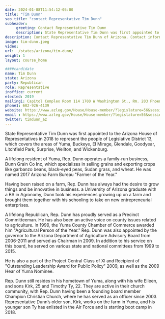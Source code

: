 ```yaml
---
date: 2024-01-08T11:54:12-05:00
title: "Tim Dunn"
seo_title: "contact Representative Tim Dunn"
subheader:
     greeting: Contact Representative Tim Dunn
     description: State Representative Tim Dunn was first appointed to the Arizona House of Representative in 2018 to represent the people of Legislative District 13, which covers the areas of Yuma, Buckeye, El Mirage, Glendale, Goodyear, Litchfield Park, Surprise, Wellton, and Wickenburg.
description: Contact Representative Tim Dunn of Arizona. Contact information for Tim Dunn includes email address, phone number, and mailing address.
image: tim-dunn.jpeg
video:
url:  /states/arizona/tim-dunn/
weight: 1
layout: course_home

####candidate
name: Tim Dunn
state: Arizona
party: Republican
role: Representative
inoffice: current
elected: 2019
mailing1: Capitol Complex Room 114 1700 W Washington St., Rm. 203 Phoenix, AZ 85007-2890
phone1: 602-926-4139
website: https://www.azleg.gov/House/House-member/?legislature=56&session=128&legislator=2160/
email : https://www.azleg.gov/House/House-member/?legislature=56&session=128&legislator=2160/
twitter: timdunn_az
---
```


State Representative Tim Dunn was first appointed to the Arizona House of Representatives in 2018 to represent the people of Legislative District 13, which covers the areas of Yuma, Buckeye, El Mirage, Glendale, Goodyear, Litchfield Park, Surprise, Wellton, and Wickenburg.

A lifelong resident of Yuma, Rep. Dunn operates a family-run business, Dunn Grain Co Inc, which specializes in selling grains and exporting crops like garbanzo beans, black-eyed peas, Sudan grass, and wheat. He was named 2017 Arizona Farm Bureau "Farmer of the Year."

Having been raised on a farm, Rep. Dunn has always had the desire to grow things and be innovative in business. a University of Arizona graduate with a BS in Agronomy, Dunn took his experiences growing up on a farm and brought them together with his schooling to take on new entrepreneurial enterprises.

A lifelong Republican, Rep. Dunn has proudly served as a Precinct Committeeman. He has also been an active voice on county issues related to agriculture. In 1999, the Yuma County Chamber of Commerce awarded him "Agricultural Person of the Year." Rep. Dunn was also appointed by the governor to the Arizona Department of Agriculture Advisory Board from 2006-2011 and served as Chairman in 2009. In addition to his service on this board, he served on various state and national committees from 1999 to 2015.

He is also a part of the Project Central Class of XI and Recipient of "Outstanding Leadership Award for Public Policy" 2009, as well as the 2009 Hear of Yuma Nominee.

Rep. Dunn still resides in his hometown of Yuma, along with his wife Eileen, and sons Kirk, 25 and Timothy Ty, 22. They are active in their church community, with Rep. Dunn having been a founding board member Champion Christian Church, where he has served as an officer since 2003. Representative Dunn’s older son, Kirk, works on the farm in Yuma, and his younger son Ty has enlisted in the Air Force and is starting boot camp in 2018.
